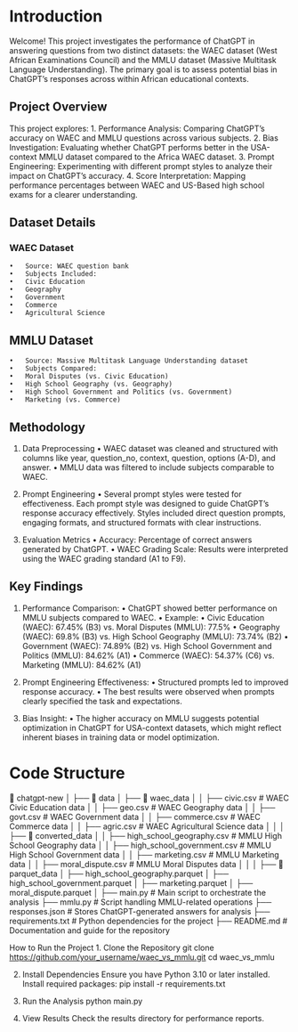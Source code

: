 # Introduction

Welcome! This project investigates the performance of ChatGPT in answering questions from two distinct datasets: the WAEC dataset (West African Examinations Council) and the MMLU dataset (Massive Multitask Language Understanding). The primary goal is to assess potential bias in ChatGPT’s responses across within African educational contexts.

## Project Overview

This project explores:
	1.	Performance Analysis: Comparing ChatGPT’s accuracy on WAEC and MMLU questions across various subjects.
	2.	Bias Investigation: Evaluating whether ChatGPT performs better in the USA-context MMLU dataset compared to the Africa WAEC dataset.
	3.	Prompt Engineering: Experimenting with different prompt styles to analyze their impact on ChatGPT’s accuracy.
	4.	Score Interpretation: Mapping performance percentages between  WAEC  and US-Based high school exams for a clearer understanding.

## Dataset Details

### WAEC Dataset
	•	Source: WAEC question bank
	•	Subjects Included:
	•	Civic Education
	•	Geography
	•	Government
	•	Commerce
	•	Agricultural Science

## MMLU Dataset
	•	Source: Massive Multitask Language Understanding dataset
	•	Subjects Compared:
	•	Moral Disputes (vs. Civic Education)
	•	High School Geography (vs. Geography)
	•	High School Government and Politics (vs. Government)
	•	Marketing (vs. Commerce)

 ## Methodology

1. Data Preprocessing
	•	WAEC dataset was cleaned and structured with columns like year, question_no, context, question, options (A-D), and answer.
	•	MMLU data was filtered to include subjects comparable to WAEC.

2. Prompt Engineering
	•	Several prompt styles were tested for effectiveness. Each prompt style was designed to guide ChatGPT’s response accuracy effectively. Styles included direct question prompts, engaging formats, and structured formats with clear instructions.

3. Evaluation Metrics
	•	Accuracy: Percentage of correct answers generated by ChatGPT.
	•	WAEC Grading Scale: Results were interpreted using the WAEC grading standard (A1 to F9).

## Key Findings
1.	Performance Comparison:
	•	ChatGPT showed better performance on MMLU subjects compared to WAEC.
	•	Example:
	•	Civic Education (WAEC): 67.45% (B3) vs. Moral Disputes (MMLU): 77.5%
	•	Geography (WAEC): 69.8% (B3) vs. High School Geography (MMLU): 73.74% (B2)
	•	Government (WAEC): 74.89% (B2) vs. High School Government and Politics (MMLU): 84.62% (A1)
	•	Commerce (WAEC): 54.37% (C6) vs. Marketing (MMLU): 84.62% (A1)

2.	Prompt Engineering Effectiveness:
	•	Structured prompts led to improved response accuracy.
	•	The best results were observed when prompts clearly specified the task and expectations.

3.	Bias Insight:
	•	The higher accuracy on MMLU suggests potential optimization in ChatGPT for USA-context datasets, which might reflect inherent biases in training data or model optimization.

# Code Structure
📂 chatgpt-new
│
├── 📁 data
│   ├── 📁 waec_data
│   │   ├── civic.csv                 # WAEC Civic Education data
│   │   ├── geo.csv                   # WAEC Geography data
│   │   ├── govt.csv                  # WAEC Government data
│   │   ├── commerce.csv              # WAEC Commerce data
│   │   ├── agric.csv                 # WAEC Agricultural Science data
│   │
│   ├── 📁 converted_data
│   │   ├── high_school_geography.csv # MMLU High School Geography data
│   │   ├── high_school_government.csv # MMLU High School Government data
│   │   ├── marketing.csv             # MMLU Marketing data
│   │   ├── moral_dispute.csv         # MMLU Moral Disputes data
│   │
│   ├── 📁 parquet_data
│       ├── high_school_geography.parquet
│       ├── high_school_government.parquet
│       ├── marketing.parquet
│       ├── moral_dispute.parquet
│
├── main.py           # Main script to orchestrate the analysis
├── mmlu.py           # Script handling MMLU-related operations
├── responses.json    # Stores ChatGPT-generated answers for analysis
├── requirements.txt  # Python dependencies for the project
├── README.md         # Documentation and guide for the repository

How to Run the Project
	1.	Clone the Repository
      git clone https://github.com/your_username/waec_vs_mmlu.git
      cd waec_vs_mmlu
      
  2.	Install Dependencies
      Ensure you have Python 3.10 or later installed. Install required packages:
        pip install -r requirements.txt
    	
  3.	Run the Analysis
        python main.py

  4. View Results
     Check the results directory for performance reports.
     

